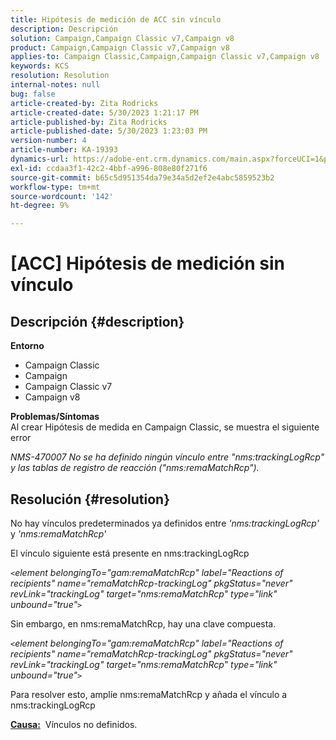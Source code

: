 ```yaml
---
title: Hipótesis de medición de ACC sin vínculo
description: Descripción
solution: Campaign,Campaign Classic v7,Campaign v8
product: Campaign,Campaign Classic v7,Campaign v8
applies-to: Campaign Classic,Campaign,Campaign Classic v7,Campaign v8
keywords: KCS
resolution: Resolution
internal-notes: null
bug: false
article-created-by: Zita Rodricks
article-created-date: 5/30/2023 1:21:17 PM
article-published-by: Zita Rodricks
article-published-date: 5/30/2023 1:23:03 PM
version-number: 4
article-number: KA-19393
dynamics-url: https://adobe-ent.crm.dynamics.com/main.aspx?forceUCI=1&pagetype=entityrecord&etn=knowledgearticle&id=17b060d9-ecfe-ed11-8f6e-6045bd0063aa
exl-id: ccdaa3f1-42c2-4bbf-a996-808e80f271f6
source-git-commit: b65c5d951354da79e34a5d2ef2e4abc5859523b2
workflow-type: tm+mt
source-wordcount: '142'
ht-degree: 9%

---
```


# [ACC] Hipótesis de medición sin vínculo

## Descripción {#description}

<b>Entorno</b>
- Campaign Classic
- Campaign
- Campaign Classic v7
- Campaign v8

<b>Problemas/Síntomas</b><br>Al crear Hipótesis de medida en Campaign Classic, se muestra el siguiente error

*NMS-470007 No se ha definido ningún vínculo entre &quot;nms:trackingLogRcp&quot; y las tablas de registro de reacción (&quot;nms:remaMatchRcp&quot;).*

## Resolución {#resolution}


No hay vínculos predeterminados ya definidos entre *&#39;nms:trackingLogRcp&#39;* y *&#39;nms:remaMatchRcp&#39;*

El vínculo siguiente está presente en nms:trackingLogRcp

*`<`element belongingTo=&quot;gam:remaMatchRcp&quot; label=&quot;Reactions of recipients&quot; name=&quot;remaMatchRcp-trackingLog&quot; pkgStatus=&quot;never&quot; revLink=&quot;trackingLog&quot; target=&quot;nms:remaMatchRcp&quot; type=&quot;link&quot; unbound=&quot;true&quot;`>`*

Sin embargo, en nms:remaMatchRcp, hay una clave compuesta.

*`<`element belongingTo=&quot;gam:remaMatchRcp&quot; label=&quot;Reactions of recipients&quot; name=&quot;remaMatchRcp-trackingLog&quot; pkgStatus=&quot;never&quot; revLink=&quot;trackingLog&quot; target=&quot;nms:remaMatchRcp&quot; type=&quot;link&quot; unbound=&quot;true&quot;`>`*

Para resolver esto, amplíe nms:remaMatchRcp y añada el vínculo a nms:trackingLogRcp



<b><u>Causa:</u></b>  Vínculos no definidos.

